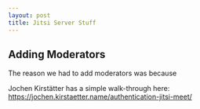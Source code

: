 ```yaml
---
layout: post
title: Jitsi Server Stuff
---
```

## Adding Moderators

The reason we had to add moderators was because 

Jochen Kirstätter has a simple walk-through here:
https://jochen.kirstaetter.name/authentication-jitsi-meet/


